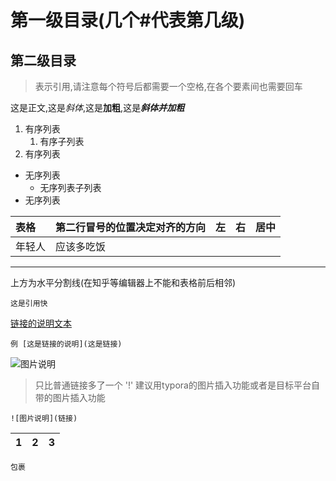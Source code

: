 # 第一级目录(几个#代表第几级)
  ## 第二级目录

  > 表示引用,请注意每个符号后都需要一个空格,在各个要素间也需要回车

  这是正文,这是*斜体*,这是**加粗**,这是***斜体并加粗***

  1. 有序列表
     1. 有序子列表
  2. 有序列表
  - 无序列表
    - 无序列表子列表
  - 无序列表

  | 表格 | 第二行冒号的位置决定对齐的方向 | 左 | 右 | 居中 |
  |:-----|--------------------------------|:---|---:|:----:|
  | 年轻人| 应该多吃饭                     |    |    |      |

  ---
  上方为水平分割线(在知乎等编辑器上不能和表格前后相邻)

  ```
  这是引用快
  
  ```
  [链接的说明文本](这是链接)

  ``` 
  例 [这是链接的说明](这是链接)
  ```

  ![图片说明](链接)
  > 只比普通链接多了一个 '!' 建议用typora的图片插入功能或者是目标平台自带的图片插入功能

  ```
  ![图片说明](链接)
  ```
 


| 1 | 2 |3 |
|:---|:---|:--|


```
包裹
```